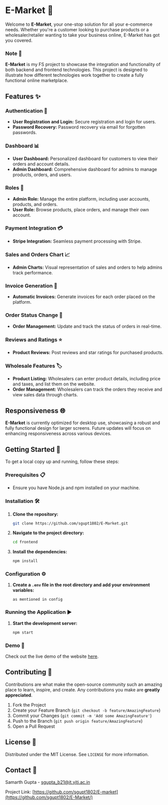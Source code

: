 # E-Market 🛒

Welcome to **E-Market**, your one-stop solution for all your e-commerce needs. Whether you're a customer looking to purchase products or a wholesaler/retailer wanting to take your business online, E-Market has got you covered.

### Note 📝

**E-Market** is my FS project to showcase the integration and functionality of both backend and frontend technologies. This project is designed to illustrate how different technologies work together to create a fully functional online marketplace.

## Features ✨

### Authentication 🔐
- **User Registration and Login:** Secure registration and login for users.
- **Password Recovery:** Password recovery via email for forgotten passwords.

### Dashboard 📊
- **User Dashboard:** Personalized dashboard for customers to view their orders and account details.
- **Admin Dashboard:** Comprehensive dashboard for admins to manage products, orders, and users.

### Roles 👥
- **Admin Role:** Manage the entire platform, including user accounts, products, and orders.
- **User Role:** Browse products, place orders, and manage their own account.

### Payment Integration 💳
- **Stripe Integration:** Seamless payment processing with Stripe.

### Sales and Orders Chart 📈
- **Admin Charts:** Visual representation of sales and orders to help admins track performance.

### Invoice Generation 🧾
- **Automatic Invoices:** Generate invoices for each order placed on the platform.

### Order Status Change 🔄
- **Order Management:** Update and track the status of orders in real-time.

### Reviews and Ratings ⭐
- **Product Reviews:** Post reviews and star ratings for purchased products.

### Wholesale Features 🏷️
- **Product Listing:** Wholesalers can enter product details, including price and taxes, and list them on the website.
- **Order Management:** Wholesalers can track the orders they receive and view sales data through charts.

## Responsiveness 🌐

**E-Market** is currently optimized for desktop use, showcasing a robust and fully functional design for larger screens. Future updates will focus on enhancing responsiveness across various devices.

## Getting Started 🚀

To get a local copy up and running, follow these steps:

### Prerequisites 📋
- Ensure you have Node.js and npm installed on your machine.

### Installation 🛠️

1. **Clone the repository:**
    ```sh
    git clone https://github.com/sgupt1802/E-Market.git
    ```
2. **Navigate to the project directory:**
    ```sh
    cd frontend
    ```
3. **Install the dependencies:**
    ```sh
    npm install
    ```

### Configuration ⚙️

1. **Create a `.env` file in the root directory and add your environment variables:**
    ```
    as mentioned in config
    ```

### Running the Application ▶️

1. **Start the development server:**
    ```sh
    npm start
    ```

### Demo 📍

Check out the live demo of the website [here](https://e-market-oe09.onrender.com/).

## Contributing 🤝

Contributions are what make the open-source community such an amazing place to learn, inspire, and create. Any contributions you make are **greatly appreciated**.

1. Fork the Project
2. Create your Feature Branch (`git checkout -b feature/AmazingFeature`)
3. Commit your Changes (`git commit -m 'Add some AmazingFeature'`)
4. Push to the Branch (`git push origin feature/AmazingFeature`)
5. Open a Pull Request

## License 📄

Distributed under the MIT License. See `LICENSE` for more information.

## Contact 📧

Samarth Gupta - [sgupta_b21@it.vjti.ac.in](mailto:sgupta_b21@it.vjti.ac.in)

Project Link: [https://github.com/sgupt1802/E-market](https://github.com/sgupt1802/E-Market/)
